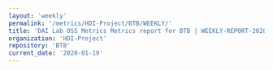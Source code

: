 ```yaml
---
layout: 'weekly'
permalink: '/metrics/HDI-Project/BTB/WEEKLY/'
title: 'DAI Lab OSS Metrics Metrics report for BTB | WEEKLY-REPORT-2020-01-19'
organization: 'HDI-Project'
repository: 'BTB'
current_date: '2020-01-19'
---
```

